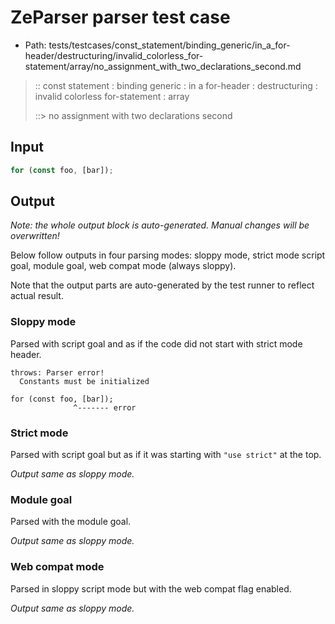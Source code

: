 # ZeParser parser test case

- Path: tests/testcases/const_statement/binding_generic/in_a_for-header/destructuring/invalid_colorless_for-statement/array/no_assignment_with_two_declarations_second.md

> :: const statement : binding generic : in a for-header : destructuring : invalid colorless for-statement : array
>
> ::> no assignment with two declarations second

## Input

`````js
for (const foo, [bar]);
`````

## Output

_Note: the whole output block is auto-generated. Manual changes will be overwritten!_

Below follow outputs in four parsing modes: sloppy mode, strict mode script goal, module goal, web compat mode (always sloppy).

Note that the output parts are auto-generated by the test runner to reflect actual result.

### Sloppy mode

Parsed with script goal and as if the code did not start with strict mode header.

`````
throws: Parser error!
  Constants must be initialized

for (const foo, [bar]);
              ^------- error
`````

### Strict mode

Parsed with script goal but as if it was starting with `"use strict"` at the top.

_Output same as sloppy mode._

### Module goal

Parsed with the module goal.

_Output same as sloppy mode._

### Web compat mode

Parsed in sloppy script mode but with the web compat flag enabled.

_Output same as sloppy mode._
